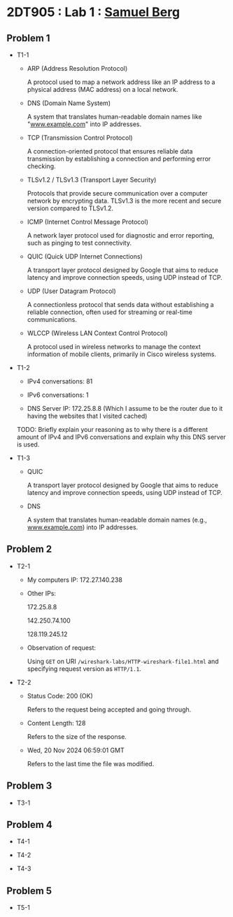 # 2DT905 : Lab 1 : [Samuel Berg](mailto:sb224sc@student.lnu.se)

## Problem 1

- T1-1 
    - ARP (Address Resolution Protocol)
        
        A protocol used to map a network address like an IP address to a physical address (MAC address) on a local network.

    - DNS (Domain Name System)
        
        A system that translates human-readable domain names like "www.example.com" into IP addresses.

    - TCP (Transmission Control Protocol)
        
        A connection-oriented protocol that ensures reliable data transmission by establishing a connection and performing error checking.

    - TLSv1.2 / TLSv1.3 (Transport Layer Security)
        
        Protocols that provide secure communication over a computer network by encrypting data. TLSv1.3 is the more recent and secure version compared to TLSv1.2.

    - ICMP (Internet Control Message Protocol)
        
        A network layer protocol used for diagnostic and error reporting, such as pinging to test connectivity.

    - QUIC (Quick UDP Internet Connections)
        
        A transport layer protocol designed by Google that aims to reduce latency and improve connection speeds, using UDP instead of TCP.

    - UDP (User Datagram Protocol)
        
        A connectionless protocol that sends data without establishing a reliable connection, often used for streaming or real-time communications.

    - WLCCP (Wireless LAN Context Control Protocol)
        
        A protocol used in wireless networks to manage the context information of mobile clients, primarily in Cisco wireless systems.

- T1-2 
    - IPv4 conversations: 81

    - IPv6 conversations: 1 

    - DNS Server IP: 172.25.8.8 (Which I assume to be the router due to it having the websites that I visited cached)

    TODO: Briefly explain your reasoning as to why there is a different amount of IPv4 and IPv6 conversations and explain why this DNS server is used. 

- T1-3 
    - QUIC
        
        A transport layer protocol designed by Google that aims to reduce latency and improve connection speeds, using UDP instead of TCP.

    - DNS
        
        A system that translates human-readable domain names (e.g., www.example.com) into IP addresses.

## Problem 2 

- T2-1 
    - My computers IP: 172.27.140.238

    - Other IPs:

        172.25.8.8 
    
        142.250.74.100
    
        128.119.245.12

    - Observation of request:
        
        Using `GET` on URI `/wireshark-labs/HTTP-wireshark-file1.html` and specifying request version as `HTTP/1.1`. 

- T2-2 
    - Status Code: 200 (OK)
        
        Refers to the request being accepted and going through.

    - Content Length: 128
        
        Refers to the size of the response.

    - Wed, 20 Nov 2024 06:59:01 GMT
        
        Refers to the last time the file was modified.

## Problem 3 

- T3-1 


## Problem 4 

- T4-1 



- T4-2 



- T4-3 



## Problem 5 

- T5-1 

